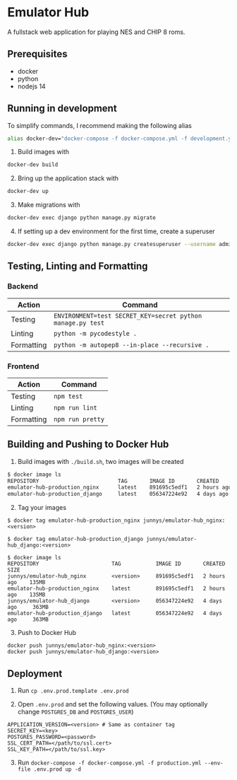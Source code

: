# Emulator Hub

A fullstack web application for playing NES and CHIP 8 roms.

## Prerequisites
- docker
- python
- nodejs 14

## Running in development

To simplify commands, I recommend making the following alias

```bash
alias docker-dev="docker-compose -f docker-compose.yml -f development.yml --env-file .env.dev"
```

1. Build images with

```bash
docker-dev build
```

2. Bring up the application stack with

```bash
docker-dev up
```

3. Make migrations with

```bash
docker-dev exec django python manage.py migrate
```

4. If setting up a dev environment for the first time, create a superuser

```bash
docker-dev exec django python manage.py createsuperuser --username admin --email test@test.com
```

## Testing, Linting and Formatting

### Backend

| Action     | Command                                                    |
|------------|------------------------------------------------------------|
| Testing    | `ENVIRONMENT=test SECRET_KEY=secret python manage.py test` |
| Linting    | `python -m pycodestyle .`                                  |
| Formatting | `python -m autopep8 --in-place --recursive .`              |

### Frontend

| Action     | Command          |
|------------|------------------|
| Testing    | `npm test`       |
| Linting    | `npm run lint`   |
| Formatting | `npm run pretty` |

## Building and Pushing to Docker Hub

1. Build images with `./build.sh`, two images will be created

```bash
$ docker image ls
REPOSITORY                         TAG       IMAGE ID       CREATED        SIZE
emulator-hub-production_nginx      latest    891695c5edf1   2 hours ago    135MB
emulator-hub-production_django     latest    056347224e92   4 days ago     363MB
```

2. Tag your images

```
$ docker tag emulator-hub-production_nginx junnys/emulator-hub_nginx:<version>

$ docker tag emulator-hub-production_django junnys/emulator-hub_django:<version>

$ docker image ls
REPOSITORY                       TAG           IMAGE ID       CREATED        SIZE
junnys/emulator-hub_nginx        <version>     891695c5edf1   2 hours ago    135MB
emulator-hub-production_nginx    latest        891695c5edf1   2 hours ago    135MB
junnys/emulator-hub_django       <version>     056347224e92   4 days ago     363MB
emulator-hub-production_django   latest        056347224e92   4 days ago     363MB
```

3. Push to Docker Hub

```
docker push junnys/emulator-hub_nginx:<version>
docker push junnys/emulator-hub_django:<version>
```

## Deployment

1. Run `cp .env.prod.template .env.prod`

2. Open `.env.prod` and set the following values. (You may optionally change `POSTGRES_DB` and `POSTGRES_USER`)
```env
APPLICATION_VERSION=<version> # Same as container tag
SECRET_KEY=<key>
POSTGRES_PASSWORD=<password>
SSL_CERT_PATH=</path/to/ssl.cert>
SSL_KEY_PATH=</path/to/ssl.key>
```

3. Run `docker-compose -f docker-compose.yml -f production.yml --env-file .env.prod up -d`
